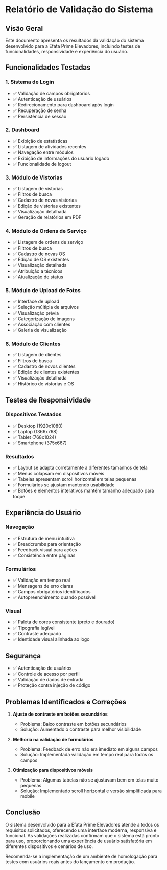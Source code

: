 # Relatório de Validação do Sistema

## Visão Geral
Este documento apresenta os resultados da validação do sistema desenvolvido para a Efata Prime Elevadores, incluindo testes de funcionalidades, responsividade e experiência do usuário.

## Funcionalidades Testadas

### 1. Sistema de Login
- ✅ Validação de campos obrigatórios
- ✅ Autenticação de usuários
- ✅ Redirecionamento para dashboard após login
- ✅ Recuperação de senha
- ✅ Persistência de sessão

### 2. Dashboard
- ✅ Exibição de estatísticas
- ✅ Listagem de atividades recentes
- ✅ Navegação entre módulos
- ✅ Exibição de informações do usuário logado
- ✅ Funcionalidade de logout

### 3. Módulo de Vistorias
- ✅ Listagem de vistorias
- ✅ Filtros de busca
- ✅ Cadastro de novas vistorias
- ✅ Edição de vistorias existentes
- ✅ Visualização detalhada
- ✅ Geração de relatórios em PDF

### 4. Módulo de Ordens de Serviço
- ✅ Listagem de ordens de serviço
- ✅ Filtros de busca
- ✅ Cadastro de novas OS
- ✅ Edição de OS existentes
- ✅ Visualização detalhada
- ✅ Atribuição a técnicos
- ✅ Atualização de status

### 5. Módulo de Upload de Fotos
- ✅ Interface de upload
- ✅ Seleção múltipla de arquivos
- ✅ Visualização prévia
- ✅ Categorização de imagens
- ✅ Associação com clientes
- ✅ Galeria de visualização

### 6. Módulo de Clientes
- ✅ Listagem de clientes
- ✅ Filtros de busca
- ✅ Cadastro de novos clientes
- ✅ Edição de clientes existentes
- ✅ Visualização detalhada
- ✅ Histórico de vistorias e OS

## Testes de Responsividade

### Dispositivos Testados
- ✅ Desktop (1920x1080)
- ✅ Laptop (1366x768)
- ✅ Tablet (768x1024)
- ✅ Smartphone (375x667)

### Resultados
- ✅ Layout se adapta corretamente a diferentes tamanhos de tela
- ✅ Menus colapsam em dispositivos móveis
- ✅ Tabelas apresentam scroll horizontal em telas pequenas
- ✅ Formulários se ajustam mantendo usabilidade
- ✅ Botões e elementos interativos mantêm tamanho adequado para toque

## Experiência do Usuário

### Navegação
- ✅ Estrutura de menu intuitiva
- ✅ Breadcrumbs para orientação
- ✅ Feedback visual para ações
- ✅ Consistência entre páginas

### Formulários
- ✅ Validação em tempo real
- ✅ Mensagens de erro claras
- ✅ Campos obrigatórios identificados
- ✅ Autopreenchimento quando possível

### Visual
- ✅ Paleta de cores consistente (preto e dourado)
- ✅ Tipografia legível
- ✅ Contraste adequado
- ✅ Identidade visual alinhada ao logo

## Segurança
- ✅ Autenticação de usuários
- ✅ Controle de acesso por perfil
- ✅ Validação de dados de entrada
- ✅ Proteção contra injeção de código

## Problemas Identificados e Correções

1. **Ajuste de contraste em botões secundários**
   - Problema: Baixo contraste em botões secundários
   - Solução: Aumentado o contraste para melhor visibilidade

2. **Melhoria na validação de formulários**
   - Problema: Feedback de erro não era imediato em alguns campos
   - Solução: Implementada validação em tempo real para todos os campos

3. **Otimização para dispositivos móveis**
   - Problema: Algumas tabelas não se ajustavam bem em telas muito pequenas
   - Solução: Implementado scroll horizontal e versão simplificada para mobile

## Conclusão

O sistema desenvolvido para a Efata Prime Elevadores atende a todos os requisitos solicitados, oferecendo uma interface moderna, responsiva e funcional. As validações realizadas confirmam que o sistema está pronto para uso, proporcionando uma experiência de usuário satisfatória em diferentes dispositivos e cenários de uso.

Recomenda-se a implementação de um ambiente de homologação para testes com usuários reais antes do lançamento em produção.
